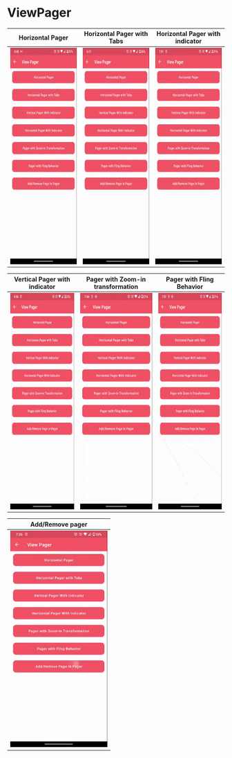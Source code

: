 # ViewPager

| Horizontal Pager | Horizontal Pager with Tabs | Horizontal Pager with indicator |
| -- | -- | -- |
| <a href="/app/src/main/java/com/jetpack/compose/learning/viewpager/HorizontalViewPager.kt#L82" target="_blank"><img src="/gif/ViewPager/horizontal_pager.gif" height="500px"/></a> | <a href="/app/src/main/java/com/jetpack/compose/learning/viewpager/ViewPagerWithTabActivity.kt#L67" target="_blank"><img src="/gif/ViewPager/horizontal_page_with_tab.gif" height="500px"/></a> | <a href="/app/src/main/java/com/jetpack/compose/learning/viewpager/HorizontalViewPager.kt#L82" target="_blank"><img src="/gif/ViewPager/horizontal_pager_with_indicator.gif" height="500px"/></a> |

| Vertical Pager with indicator | Pager with Zoom-in</br>transformation | Pager with Fling Behavior |
| -- | -- | -- |
| <a href="/app/src/main/java/com/jetpack/compose/learning/viewpager/VerticalViewPagerWithIndicatorActivity.kt#L70" target="_blank"><img src="/gif/ViewPager/vertical_pager_with_indicator.gif" height="500px"/></a> | <a href="/app/src/main/java/com/jetpack/compose/learning/viewpager/ViewPagerWithSwipeAnimationActivity.kt#L99" target="_blank"><img src="/gif/ViewPager/pager_with_zoom_in_transformation.gif" height="500px"/></a> | <a href="/app/src/main/java/com/jetpack/compose/learning/viewpager/HorizontalPagerWithFlingBehaviorActivity.kt#L79" target="_blank"><img src="/gif/ViewPager/pager_with_fling_behavior.gif" height="500px"/></a> |

| Add/Remove pager |
| -- |
| <a href="/app/src/main/java/com/jetpack/compose/learning/viewpager/AddRemovePagerActivity.kt#L84" target="_blank"><img src="/gif/ViewPager/add_remove_pager.gif" height="500px"/></a> |
